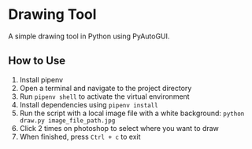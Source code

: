 # Drawing Tool

A simple drawing tool in Python using PyAutoGUI.

## How to Use

1. Install pipenv
2. Open a terminal and navigate to the project directory
3. Run `pipenv shell` to activate the virtual environment
4. Install dependencies using `pipenv install`
5. Run the script with a local image file with a white background: `python draw.py image_file_path.jpg`
6. Click 2 times on photoshop to select where you want to draw
7. When finished, press `Ctrl + c` to exit

